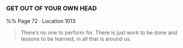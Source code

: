 ### GET OUT OF YOUR OWN HEAD
%% Page 72 · Location 1013 
> There’s no one to perform for. There is just work to be done and lessons to be learned, in all that is around us. 